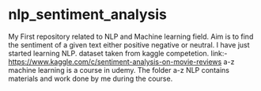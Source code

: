 # nlp_sentiment_analysis
My First repository related to NLP and Machine learning field. Aim is to find the sentiment of a given text either positive negative or neutral. I have just started learning NLP.
dataset taken from kaggle competetion. link:-https://www.kaggle.com/c/sentiment-analysis-on-movie-reviews
a-z machine learning is a course in udemy. The folder a-z NLP contains materials and work done by me during the course.
